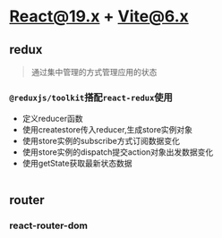 # React@19.x + Vite@6.x

## redux
> 通过集中管理的方式管理应用的状态

### `@reduxjs/toolkit`搭配`react-redux`使用

- 定义reducer函数
- 使用createstore传入reducer,生成store实例对象
- 使用store实例的subscribe方式订阅数据变化
- 使用store实例的dispatch提交action对象出发数据变化
- 使用getState获取最新状态数据

```js

```

## router
### react-router-dom

